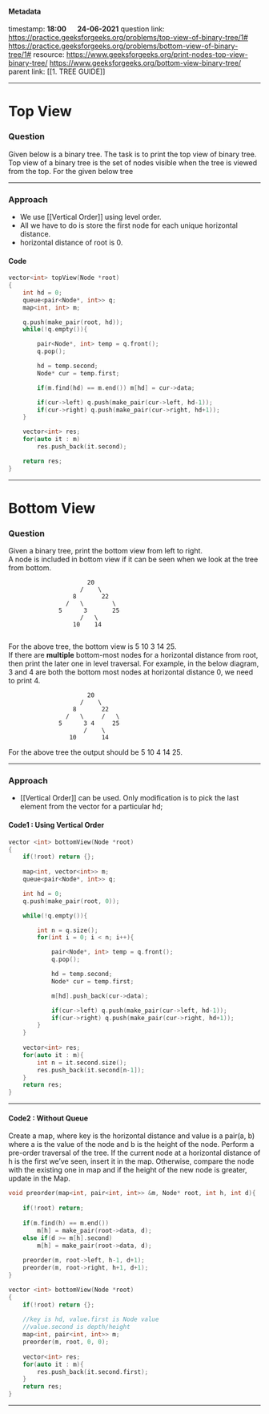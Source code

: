 #### Metadata

timestamp: **18:00**  &emsp;  **24-06-2021**
question link:
https://practice.geeksforgeeks.org/problems/top-view-of-binary-tree/1#
https://practice.geeksforgeeks.org/problems/bottom-view-of-binary-tree/1#
resource:
https://www.geeksforgeeks.org/print-nodes-top-view-binary-tree/
https://www.geeksforgeeks.org/bottom-view-binary-tree/
parent link: [[1. TREE GUIDE]]

---

# Top View

### Question
Given below is a binary tree. The task is to print the top view of binary tree. Top view of a binary tree is the set of nodes visible when the tree is viewed from the top. For the given below tree

---


### Approach
- We use [[Vertical Order]] using level order.
- All we have to do is store the first node for each unique horizontal distance.
- horizontal distance of root is 0.

#### Code

``` cpp
vector<int> topView(Node *root)
{
	int hd = 0;
	queue<pair<Node*, int>> q;
	map<int, int> m;

	q.push(make_pair(root, hd));
	while(!q.empty()){

		pair<Node*, int> temp = q.front();
		q.pop();

		hd = temp.second;
		Node* cur = temp.first;

		if(m.find(hd) == m.end()) m[hd] = cur->data;

		if(cur->left) q.push(make_pair(cur->left, hd-1));
		if(cur->right) q.push(make_pair(cur->right, hd+1));
	}

	vector<int> res;
	for(auto it : m)
		res.push_back(it.second);

	return res;
}

```

---





# Bottom View

### Question
Given a binary tree, print the bottom view from left to right.  
A node is included in bottom view if it can be seen when we look at the tree from bottom.

``` 				  
					  20  
                    /    \  
                  8       22  
                /   \        \  
              5      3       25  
                    /   \        
                  10    14
				  
```

For the above tree, the bottom view is 5 10 3 14 25.  
If there are **multiple** bottom-most nodes for a horizontal distance from root, then print the later one in level traversal. For example, in the below diagram, 3 and 4 are both the bottom most nodes at horizontal distance 0, we need to print 4.

```
 					  20  
                    /    \  
                  8       22  
                /   \     /   \  
              5      3 4     25  
                     /    \        
                 10       14

```

For the above tree the output should be 5 10 4 14 25.

---


### Approach
- [[Vertical Order]] can be used. Only modification is to pick the last element from the vector for a particular hd;

#### Code1 : Using Vertical Order

``` cpp
vector <int> bottomView(Node *root)
{
    if(!root) return {};
    
    map<int, vector<int>> m;
    queue<pair<Node*, int>> q;

    int hd = 0;
    q.push(make_pair(root, 0));

    while(!q.empty()){

        int n = q.size();
        for(int i = 0; i < n; i++){

            pair<Node*, int> temp = q.front();
            q.pop();

            hd = temp.second;
            Node* cur = temp.first;

            m[hd].push_back(cur->data);

            if(cur->left) q.push(make_pair(cur->left, hd-1));
            if(cur->right) q.push(make_pair(cur->right, hd+1));
        }
    }
    
    vector<int> res;
    for(auto it : m){
        int n = it.second.size();
        res.push_back(it.second[n-1]);
    }
    return res;        
}

```

---

#### Code2 : Without Queue
Create a map, where key is the horizontal distance and value is a pair(a, b) where a is the value of the node and b is the height of the node. Perform a pre-order traversal of the tree. If the current node at a horizontal distance of h is the first we’ve seen, insert it in the map. Otherwise, compare the node with the existing one in map and if the height of the new node is greater, update in the Map.

``` cpp
void preorder(map<int, pair<int, int>> &m, Node* root, int h, int d){
    
    if(!root) return;
    
    if(m.find(h) == m.end())
        m[h] = make_pair(root->data, d);
    else if(d >= m[h].second)
        m[h] = make_pair(root->data, d);
        
    preorder(m, root->left, h-1, d+1);
    preorder(m, root->right, h+1, d+1);
}

vector <int> bottomView(Node *root)
{
    if(!root) return {};
    
    //key is hd, value.first is Node value
    //value.second is depth/height
    map<int, pair<int, int>> m;
    preorder(m, root, 0, 0);
    
    vector<int> res;
    for(auto it : m){
        res.push_back(it.second.first);
    }
    return res;        
}

```

---